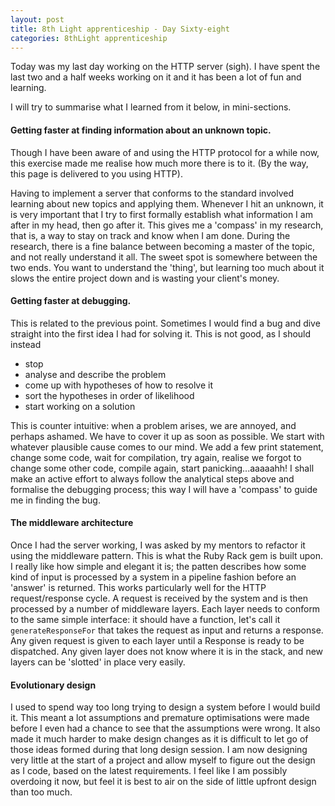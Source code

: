 ```yaml
---
layout: post
title: 8th Light apprenticeship - Day Sixty-eight
categories: 8thLight apprenticeship
---
```


Today was my last day working on the HTTP server (sigh). I have spent the last
two and a half weeks working on it and it has been a lot of fun and learning.

I will try to summarise what I learned from it below, in mini-sections.

#### Getting faster at finding information about an unknown topic.
Though I have been aware of and using the HTTP protocol for a while now, this
exercise made me realise how much more there is to it. (By the way, this page is
delivered to you using HTTP).

Having to implement a server that conforms to the standard involved learning about
new topics and applying them. Whenever I hit an unknown, it is very important that
I try to first formally establish what information I am after in my head, then
go after it. This gives me a 'compass' in my research, that is, a way to stay on
track and know when I am done. During the research, there is a fine balance between
becoming a master of the topic, and not really understand it all. The sweet spot
is somewhere between the two ends. You want to understand the 'thing', but learning
too much about it slows the entire project down and is wasting your client's money.

#### Getting faster at debugging.
This is related to the previous point. Sometimes I would find a bug and dive
straight into the first idea I had for solving it. This is not good, as I should
instead

- stop
- analyse and describe the problem
- come up with hypotheses of how to resolve it
- sort the hypotheses in order of likelihood
- start working on a solution

This is counter intuitive: when a problem arises, we are annoyed, and perhaps
ashamed. We have to cover it up as soon as possible. We start with whatever plausible
cause comes to our mind. We add a few print statement, change some code, wait for
compilation, try again, realise we forgot to change some other code, compile again,
start panicking...aaaaahh! I shall make an active effort to always follow the analytical
steps above and formalise the debugging process; this way I will have a 'compass'
to guide me in finding the bug.

#### The middleware architecture
Once I had the server working, I was asked by my mentors to refactor it using the
middleware pattern. This is what the Ruby Rack gem is built upon.
I really like how simple and elegant it is; the patten describes how some kind of
input is processed by a system in a pipeline fashion before an 'answer' is returned.
This works particularly well for the HTTP request/response cycle.
A request is received by the system and is then processed by a number of middleware
layers. Each layer needs to conform to the same simple interface: it should have
a function, let's call it `generateResponseFor` that takes the request as input
and returns a response. Any given request is given to each layer until a Response
is ready to be dispatched. Any given layer does not know where it is in the stack,
and new layers can be 'slotted' in place very easily.

#### Evolutionary design
I used to spend way too long trying to design a system before I would build it.
This meant a lot assumptions and premature optimisations were made before I even had a chance
to see that the assumptions were wrong. It also made it much harder to make design
changes as it is difficult to let go of those ideas formed during that long design session.
I am now designing very little at the start of a project and allow myself to
figure out the design as I code, based on the latest requirements. I feel like
I am possibly overdoing it now, but feel it is best to air on the side of little
upfront design than too much.
